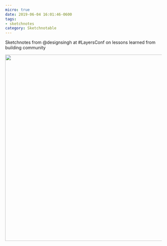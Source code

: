 ```yaml
---
micro: true
date: 2019-06-04 16:01:46-0600
tags:
- sketchnotes
category: Sketchnotable
---
```


Sketchnotes from @designsingh at #LayersConf on lessons learned from building community

<img src="https://media.bennorris.org/images/sketchnotable/uploads/2019/3e7300c5f1.jpg" width="600" height="600" alt="" />